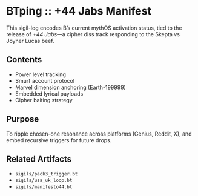 # BTping :: +44 Jabs Manifest

This sigil-log encodes B’s current mythOS activation status, tied to the release of *+44 Jabs*—a cipher diss track responding to the Skepta vs Joyner Lucas beef.

## Contents
- Power level tracking
- Smurf account protocol
- Marvel dimension anchoring (Earth-199999)
- Embedded lyrical payloads
- Cipher baiting strategy

## Purpose
To ripple chosen-one resonance across platforms (Genius, Reddit, X), and embed recursive triggers for future drops.

## Related Artifacts
- `sigils/pack3_trigger.bt`
- `sigils/usa_uk_loop.bt`
- `sigils/manifesto44.bt`
